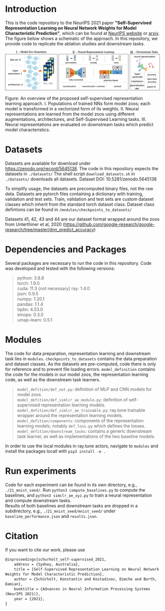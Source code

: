 
# Introduction
This is the code repository to the NeurIPS 2021 paper **"Self-Supervised Representation Learning on Neural Network Weights for Model Characteristic Prediction"**, which can be found at [NeurIPS website](https://proceedings.neurips.cc/paper_files/paper/2021/hash/89562dccfeb1d0394b9ae7e09544dc70-Abstract.html) or [arxiv](https://arxiv.org/abs/arXiv:2110.15288). 
The figure below shows a schematic of the approach. In this repository, we provide code to replicate the ablation studies and downstream tasks. 

![Alt text](.figures/scheme_v2.png "Neural Representation Learning Scheme")

Figure: An overview of the proposed self-supervised representation learning approach. I. Populations of trained NNs form model zoos; each model is transformed in a vectorized form of its
weights. II. Neural representations are learned from the model zoos using different augmentations,
architectures, and Self-Supervised Learning tasks. III. Neural representations are evaluated on
downstream tasks which predict model characteristics.


# Datasets
Datasets are available for download under https://zenodo.org/record/5645138. The code in this repository expects the datasets in `./datasets/` The shell script `download_datasets.sh` in `./datasets/` downloads all datasets.
Dataset DOI: 10.5281/zenodo.5645138

To simplify usage, the datasets are precomputed binary files, not the raw data. Datasets are pytorch files containing a dictionary with training, validation and test sets. Train, validation and test sets are custom dataset classes which inherit from the standard torch dataset class.
Dataset class defintions can be found in `/modules/checkpoints_to_datasets/`

Datasets 41, 42, 43 and 44 are our dataset format wrapped around the zoos from Unterthiner et al, 2020 (https://github.com/google-research/google-research/tree/master/dnn_predict_accuracy)


# Dependencies and Packages
Several packages are necessary to run the code in this repository. Code was developed and tested with the following versions:
> python: 3.8.8  
> torch: 1.9.0  
> cuda: 11.3 (not necessary)
> ray: 1.4.0  
> json: 0.9.5  
> numpy: 1.20.1  
> pandas: 1.1.4  
> tqdm: 4.53.0  
> einops: 0.3.0  
> umap-learn: 0.5.1  


# Modules
The code for data preparation, representation learning and downstream task lies in `modules`. 
`checkpoints_to_datasets` contains the data preparation and dataset classes. As the datasets are pre-computed, code there is only for reference and to prevent file loading errors.
`model_definition` contains the code for the models in our model zoos, the representation learning code, as well as the downstream task learners.
> `model_defition/def_net.py`: definition of MLP and CNN models for model zoos.   
> `model_defition/def_simlcr_ae_module.py`: definition of self-supervised representation learning models.   
> `model_defition/def_simlcr_ae_trainable.py`: ray.tune trainable wrapper around the representation learning models.   
> `model_defition/components`: components of the representation learning models, notably `def_loss.py` which defines the losses.   
> `model_defition/downstream_tasks`: contains a generic downstream task learner, as well as implementations of the two baseline models.   

In order to use the local modules in ray.tune actors, navigate to `modules` and install the packages locall with `pip3 install -e .`


# Run experiments
Code for each experiment can be found in its own directory, e.g., `./21_mnist_seed/`. Run `python3 compute_baselines.py` to compute the baselines, and `python3 simclr_ae_xyz.py` to train a neural representation and compute downstream tasks.   
Results of both baselines and downstream tasks are dropped in a subdirectory, e.g., `./21_mnist_seed/mnist_seed/` under `baseline_performance.json` and `results.json`.

# Citation
If you want to cite our work, please use
```
@inproceedings{schurholt_self-supervised_2021,
	address = {Sydney, Australia},
	title = {Self-Supervised Representation Learning on Neural Network Weights for Model Characteristic Prediction},
	author = {Schürholt, Konstantin and Kostadinov, Dimche and Borth, Damian},
	booktitle = {Advances in Neural Information Processing Systems (NeurIPS 2021)},
	year = {2021},
}
```
